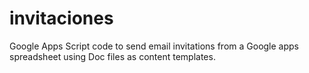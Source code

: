 # invitaciones
Google Apps Script code to send email invitations from a Google apps spreadsheet using Doc files as content templates.
